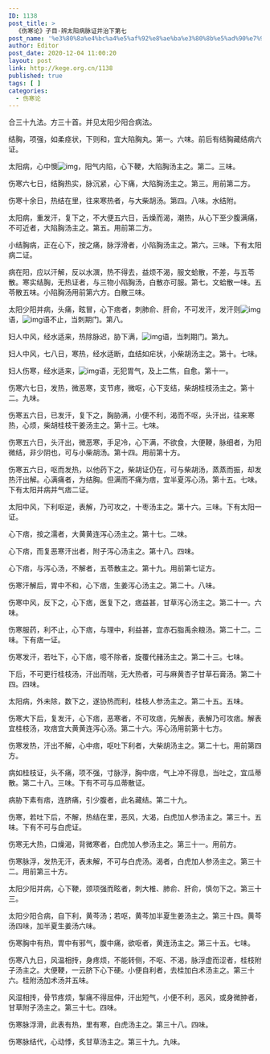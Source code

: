 ```yaml
---
ID: 1138
post_title: >
  《伤寒论》子目·辨太阳病脉证并治下第七
post_name: '%e3%80%8a%e4%bc%a4%e5%af%92%e8%ae%ba%e3%80%8b%e5%ad%90%e7%9b%ae%c2%b7%e8%be%a8%e5%a4%aa%e9%98%b3%e7%97%85%e8%84%89%e8%af%81%e5%b9%b6%e6%b2%bb%e4%b8%8b%e7%ac%ac%e4%b8%83'
author: Editor
post_date: 2020-12-04 11:00:20
layout: post
link: http://kege.org.cn/1138
published: true
tags: [ ]
categories:
  - 伤寒论
---
```

<!-- wp:paragraph -->
<p><span class="has-inline-color has-secondary-color">合三十九法。方三十首。并见太阳少阳合病法。</span></p>
<!-- /wp:paragraph -->

<!-- wp:paragraph -->
<p>结胸，项强，如柔痉状，下则和，宜大陷胸丸。第一。六味。前后有结胸藏结病六证。</p>
<!-- /wp:paragraph -->

<!-- wp:paragraph -->
<p>太阳病，心中懊<img alt="img" src="https://rwzyzs.ipmph.com/epub/5cc2a0c37d1edc32c10d411e/OEBPS/images/txt012_6.png">，阳气内陷，心下鞕，大陷胸汤主之。第二。三味。</p>
<!-- /wp:paragraph -->

<!-- wp:paragraph -->
<p>伤寒六七日，结胸热实，脉沉紧，心下痛，大陷胸汤主之。第三。用前第二方。</p>
<!-- /wp:paragraph -->

<!-- wp:paragraph -->
<p>伤寒十余日，热结在里，往来寒热者，与大柴胡汤。第四。八味。水结附。</p>
<!-- /wp:paragraph -->

<!-- wp:paragraph -->
<p>太阳病，重发汗，复下之，不大便五六日，舌燥而渴，潮热，从心下至少腹满痛，不可近者，大陷胸汤主之。第五。用前第二方。</p>
<!-- /wp:paragraph -->

<!-- wp:paragraph -->
<p>小结胸病，正在心下，按之痛，脉浮滑者，小陷胸汤主之。第六。三味。下有太阳病二证。</p>
<!-- /wp:paragraph -->

<!-- wp:paragraph -->
<p>病在阳，应以汗解，反以水潠，热不得去，益烦不渴，服文蛤散，不差，与五苓散。寒实结胸，无热证者，与三物小陷胸汤，白散亦可服。第七。文蛤散一味。五苓散五味。小陷胸汤用前第六方。白散三味。</p>
<!-- /wp:paragraph -->

<!-- wp:paragraph -->
<p>太阳少阳并病，头痛，眩冒，心下痞者，刺肺俞、肝俞，不可发汗，发汗则<img alt="img" src="https://rwzyzs.ipmph.com/epub/5cc2a0c37d1edc32c10d411e/OEBPS/images/txt012_7.png">语，<img alt="img" src="https://rwzyzs.ipmph.com/epub/5cc2a0c37d1edc32c10d411e/OEBPS/images/txt012_8.png">语不止，当刺期门。第八。</p>
<!-- /wp:paragraph -->

<!-- wp:paragraph -->
<p>妇人中风，经水适来，热除脉迟，胁下满，<img alt="img" src="https://rwzyzs.ipmph.com/epub/5cc2a0c37d1edc32c10d411e/OEBPS/images/txt012_9.png">语，当刺期门。第九。</p>
<!-- /wp:paragraph -->

<!-- wp:paragraph -->
<p>妇人中风，七八日，寒热，经水适断，血结如疟状，小柴胡汤主之。第十。七味。</p>
<!-- /wp:paragraph -->

<!-- wp:paragraph -->
<p>妇人伤寒，经水适来，<img alt="img" src="https://rwzyzs.ipmph.com/epub/5cc2a0c37d1edc32c10d411e/OEBPS/images/txt012_10.png">语，无犯胃气，及上二焦，自愈。第十一。</p>
<!-- /wp:paragraph -->

<!-- wp:paragraph -->
<p>伤寒六七日，发热，微恶寒，支节疼，微呕，心下支结，柴胡桂枝汤主之。第十二。九味。</p>
<!-- /wp:paragraph -->

<!-- wp:paragraph -->
<p>伤寒五六日，已发汗，复下之，胸胁满，小便不利，渴而不呕，头汗出，往来寒热，心烦，柴胡桂枝干姜汤主之。第十三。七味。</p>
<!-- /wp:paragraph -->

<!-- wp:paragraph -->
<p>伤寒五六日，头汗出，微恶寒，手足冷，心下满，不欲食，大便鞕，脉细者，为阳微结，非少阴也，可与小柴胡汤。第十四。用前第十方。</p>
<!-- /wp:paragraph -->

<!-- wp:paragraph -->
<p>伤寒五六日，呕而发热，以他药下之，柴胡证仍在，可与柴胡汤，蒸蒸而振，却发热汗出解。心满痛者，为结胸。但满而不痛为痞，宜半夏泻心汤。第十五。七味。下有太阳并病并气痞二证。</p>
<!-- /wp:paragraph -->

<!-- wp:paragraph -->
<p>太阳中风，下利呕逆，表解，乃可攻之，十枣汤主之。第十六。三味。下有太阳一证。</p>
<!-- /wp:paragraph -->

<!-- wp:paragraph -->
<p>心下痞，按之濡者，大黄黄连泻心汤主之。第十七。二味。</p>
<!-- /wp:paragraph -->

<!-- wp:paragraph -->
<p>心下痞，而复恶寒汗出者，附子泻心汤主之。第十八。四味。</p>
<!-- /wp:paragraph -->

<!-- wp:paragraph -->
<p>心下痞，与泻心汤，不解者，五苓散主之。第十九。用前第七证方。</p>
<!-- /wp:paragraph -->

<!-- wp:paragraph -->
<p>伤寒汗解后，胃中不和，心下痞，生姜泻心汤主之。第二十。八味。</p>
<!-- /wp:paragraph -->

<!-- wp:paragraph -->
<p>伤寒中风，反下之，心下痞，医复下之，痞益甚，甘草泻心汤主之。第二十一。六味。</p>
<!-- /wp:paragraph -->

<!-- wp:paragraph -->
<p>伤寒服药，利不止，心下痞，与理中，利益甚，宜赤石脂禹余粮汤。第二十二。二味。下有痞一证。</p>
<!-- /wp:paragraph -->

<!-- wp:paragraph -->
<p>伤寒发汗，若吐下，心下痞，噫不除者，旋覆代赭汤主之。第二十三。七味。</p>
<!-- /wp:paragraph -->

<!-- wp:paragraph -->
<p>下后，不可更行桂枝汤，汗出而喘，无大热者，可与麻黄杏子甘草石膏汤。第二十四。四味。</p>
<!-- /wp:paragraph -->

<!-- wp:paragraph -->
<p>太阳病，外未除，数下之，遂协热而利，桂枝人参汤主之。第二十五。五味。</p>
<!-- /wp:paragraph -->

<!-- wp:paragraph -->
<p>伤寒大下后，复发汗，心下痞，恶寒者，不可攻痞，先解表，表解乃可攻痞。解表宜桂枝汤，攻痞宜大黄黄连泻心汤。第二十六。泻心汤用前第十七方。</p>
<!-- /wp:paragraph -->

<!-- wp:paragraph -->
<p>伤寒发热，汗出不解，心中痞，呕吐下利者，大柴胡汤主之。第二十七。用前第四方。</p>
<!-- /wp:paragraph -->

<!-- wp:paragraph -->
<p>病如桂枝证，头不痛，项不强，寸脉浮，胸中痞，气上冲不得息，当吐之，宜瓜蒂散。第二十八。三味。下有不可与瓜蒂散证。</p>
<!-- /wp:paragraph -->

<!-- wp:paragraph -->
<p>病胁下素有痞，连脐痛，引少腹者，此名藏结。第二十九。</p>
<!-- /wp:paragraph -->

<!-- wp:paragraph -->
<p>伤寒，若吐下后，不解，热结在里，恶风，大渴，白虎加人参汤主之。第三十。五味。下有不可与白虎证。</p>
<!-- /wp:paragraph -->

<!-- wp:paragraph -->
<p>伤寒无大热，口燥渴，背微寒者，白虎加人参汤主之。第三十一。用前方。</p>
<!-- /wp:paragraph -->

<!-- wp:paragraph -->
<p>伤寒脉浮，发热无汗，表未解，不可与白虎汤。渴者，白虎加人参汤主之。第三十二。用前第三十方。</p>
<!-- /wp:paragraph -->

<!-- wp:paragraph -->
<p>太阳少阳并病，心下鞕，颈项强而眩者，刺大椎、肺俞、肝俞，慎勿下之。第三十三。</p>
<!-- /wp:paragraph -->

<!-- wp:paragraph -->
<p>太阳少阳合病，自下利，黄芩汤；若呕，黄芩加半夏生姜汤主之。第三十四。黄芩汤四味，加半夏生姜汤六味。</p>
<!-- /wp:paragraph -->

<!-- wp:paragraph -->
<p>伤寒胸中有热，胃中有邪气，腹中痛，欲呕者，黄连汤主之。第三十五。七味。</p>
<!-- /wp:paragraph -->

<!-- wp:paragraph -->
<p>伤寒八九日，风温相抟，身疼烦，不能转侧，不呕、不渴，脉浮虚而涩者，桂枝附子汤主之。大便鞕，一云脐下心下硬。小便自利者，去桂加白术汤主之。第三十六。桂附汤加术汤并五味。</p>
<!-- /wp:paragraph -->

<!-- wp:paragraph -->
<p>风湿相抟，骨节疼烦，掣痛不得屈伸，汗出短气，小便不利，恶风，或身微肿者，甘草附子汤主之。第三十七。四味。</p>
<!-- /wp:paragraph -->

<!-- wp:paragraph -->
<p>伤寒脉浮滑，此表有热，里有寒，白虎汤主之。第三十八。四味。</p>
<!-- /wp:paragraph -->

<!-- wp:paragraph -->
<p>伤寒脉结代，心动悸，炙甘草汤主之。第三十九。九味。</p>
<!-- /wp:paragraph -->